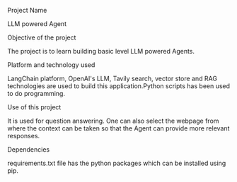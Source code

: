 Project Name 

LLM powered Agent

Objective of the project

The project is to learn building  basic level LLM powered Agents. 

Platform and technology used

LangChain platform, OpenAI's LLM, Tavily search, vector store and RAG technologies are used to build this application.Python scripts 
has been used to do programming.  

Use of this project

It is used for question answering. One can also select the webpage from where the context can be taken
so that the Agent can provide more relevant responses. 

Dependencies

requirements.txt file has the python packages which can be installed using pip.

 
